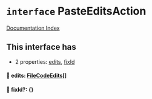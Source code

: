 # `interface` PasteEditsAction

[Documentation Index](../README.md)

## This interface has

- 2 properties:
[edits](#-edits-filecodeedits),
[fixId](#-fixid-)


#### 📄 edits: [FileCodeEdits](../interface.FileCodeEdits/README.md)\[]



#### 📄 fixId?: \{}



